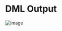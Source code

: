 # DML Output
![image](https://user-images.githubusercontent.com/39644109/153160810-9ccd3296-3836-43c9-9c7d-1ec3bcca9616.png)
